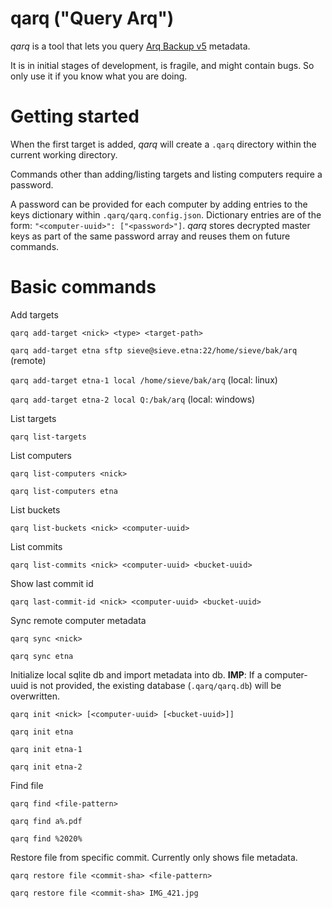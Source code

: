 # qarq ("Query Arq")

*qarq* is a tool that lets you query [Arq Backup v5](https://www.arqbackup.com/) metadata.

It is in initial stages of development, is fragile, and might contain bugs. So only use it if you know what you are doing.

# Getting started

When the first target is added, *qarq* will create a `.qarq` directory within the current working directory.

Commands other than adding/listing targets and listing computers require a password.

A password can be provided for each computer by adding entries to the keys dictionary within `.qarq/qarq.config.json`. Dictionary entries are of the form: `"<computer-uuid>": ["<password>"]`. *qarq* stores decrypted master keys as part of the same password array and reuses them on future commands.

# Basic commands

Add targets

`qarq add-target <nick> <type> <target-path>`

`qarq add-target etna sftp sieve@sieve.etna:22/home/sieve/bak/arq` (remote)

`qarq add-target etna-1 local /home/sieve/bak/arq` (local: linux)

`qarq add-target etna-2 local Q:/bak/arq` (local: windows)

List targets

`qarq list-targets`

List computers

`qarq list-computers <nick>`

`qarq list-computers etna`

List buckets

`qarq list-buckets <nick> <computer-uuid>`

List commits

`qarq list-commits <nick> <computer-uuid> <bucket-uuid>`

Show last commit id

`qarq last-commit-id <nick> <computer-uuid> <bucket-uuid>`

Sync remote computer metadata

`qarq sync <nick>`

`qarq sync etna`

Initialize local sqlite db and import metadata into db. **IMP**: If a computer-uuid is not provided, the existing database (`.qarq/qarq.db`) will be overwritten.

`qarq init <nick> [<computer-uuid> [<bucket-uuid>]]`

`qarq init etna`

`qarq init etna-1`

`qarq init etna-2`

Find file

`qarq find <file-pattern>`

`qarq find a%.pdf`

`qarq find %2020%`

Restore file from specific commit. Currently only shows file metadata.

`qarq restore file <commit-sha> <file-pattern>`

`qarq restore file <commit-sha> IMG_421.jpg`